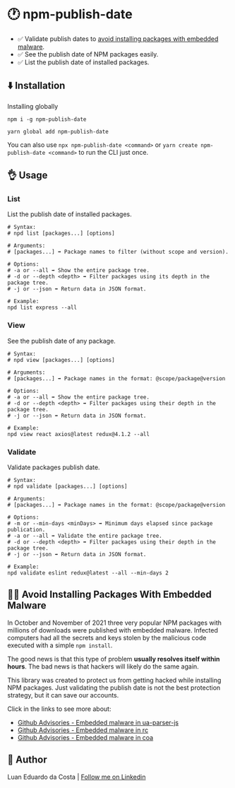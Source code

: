# :clock1: npm-publish-date

- :white_check_mark: Validate publish dates to [avoid installing packages with embedded malware](#no_good_man-avoid-installing-packages-with-embedded-malware).
- :white_check_mark: See the publish date of NPM packages easily.
- :white_check_mark: List the publish date of installed packages.

## :arrow_down: Installation

Installing globally

```
npm i -g npm-publish-date
```

```
yarn global add npm-publish-date
```

You can also use `npx npm-publish-date <command>` or `yarn create npm-publish-date <command>` to run the CLI just once.

## :ok_hand: Usage

### List

List the publish date of installed packages.

```shell
# Syntax:
# npd list [packages...] [options]

# Arguments:
# [packages...] ➡️ Package names to filter (without scope and version).

# Options:
# -a or --all ➡️ Show the entire package tree.
# -d or --depth <depth> ➡️ Filter packages using its depth in the package tree.
# -j or --json ➡️ Return data in JSON format.

# Example:
npd list express --all
```

### View

See the publish date of any package.

```shell
# Syntax:
# npd view [packages...] [options]

# Arguments:
# [packages...] ➡️ Package names in the format: @scope/package@version

# Options:
# -a or --all ➡️ Show the entire package tree.
# -d or --depth <depth> ➡️ Filter packages using their depth in the package tree.
# -j or --json ➡️ Return data in JSON format.

# Example:
npd view react axios@latest redux@4.1.2 --all
```

### Validate

Validate packages publish date.

```shell
# Syntax:
# npd validate [packages...] [options]

# Arguments:
# [packages...] ➡️ Package names in the format: @scope/package@version

# Options:
# -m or --min-days <minDays> ➡️ Minimum days elapsed since package publication.
# -a or --all ➡️ Validate the entire package tree.
# -d or --depth <depth> ➡️ Filter packages using their depth in the package tree.
# -j or --json ➡️ Return data in JSON format.

# Example:
npd validate eslint redux@latest --all --min-days 2
```

## :no_good_man: Avoid Installing Packages With Embedded Malware

In October and November of 2021 three very popular NPM packages with millions of downloads were published with embedded malware. Infected computers had all the secrets and keys stolen by the malicious code executed with a simple `npm install`.

The good news is that this type of problem **usually resolves itself within hours**. The bad news is that hackers will likely do the same again.

This library was created to protect us from getting hacked while installing NPM packages. Just validating the publish date is not the best protection strategy, but it can save our accounts.

Click in the links to see more about:

- [Github Advisories - Embedded malware in ua-parser-js](https://github.com/advisories/GHSA-pjwm-rvh2-c87w)
- [Github Advisories - Embedded malware in rc](https://github.com/advisories/GHSA-g2q5-5433-rhrf)
- [Github Advisories - Embedded malware in coa](https://github.com/advisories/GHSA-73qr-pfmq-6rp8)

## :man: Author

Luan Eduardo da Costa | [Follow me on Linkedin](https://www.linkedin.com/in/luaneducosta/)
